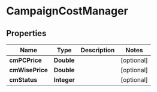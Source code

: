 

# CampaignCostManager


## Properties

Name | Type | Description | Notes
------------ | ------------- | ------------- | -------------
**cmPCPrice** | **Double** |  |  [optional]
**cmWisePrice** | **Double** |  |  [optional]
**cmStatus** | **Integer** |  |  [optional]



